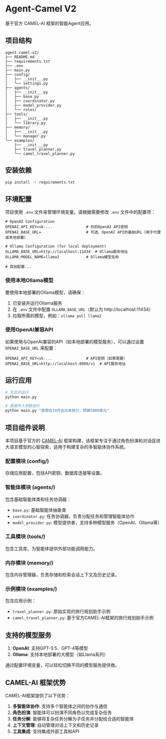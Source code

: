 # Agent-Camel V2

基于官方 CAMEL-AI 框架的智能Agent应用。

## 项目结构

```
agent-camel-v2/
├── README.md
├── requirements.txt
├── .env
├── main.py
├── config/
│   ├── __init__.py
│   └── settings.py
├── agents/
│   ├── __init__.py
│   ├── base.py
│   ├── coordinator.py
│   ├── model_provider.py
│   └── roles/
├── tools/
│   ├── __init__.py
│   └── library.py
├── memory/
│   ├── __init__.py
│   └── manager.py
└── examples/
    ├── __init__.py
    ├── travel_planner.py
    └── camel_travel_planner.py
```

## 安装依赖

```bash
pip install -r requirements.txt
```

## 环境配置

项目使用 `.env` 文件来管理环境变量。请根据需要修改 `.env` 文件中的配置项：

```env
# OpenAI Configuration
OPENAI_API_KEY=sk-...               # 你的OpenAI API密钥
OPENAI_BASE_URL=                    # 可选，OpenAI API的基础URL（用于代理或本地部署）

# Ollama Configuration (for local deployment)
OLLAMA_BASE_URL=http://localhost:11434  # Ollama服务地址
OLLAMA_MODEL_NAME=llama2            # Ollama模型名称

# 其他配置...
```

### 使用本地Ollama模型

要使用本地部署的Ollama模型，请确保：

1. 已安装并运行Ollama服务
2. 在 `.env` 文件中配置 `OLLAMA_BASE_URL`（默认为 http://localhost:11434）
3. 拉取所需的模型，例如：`ollama pull llama2`

### 使用OpenAI兼容API

如果使用与OpenAI兼容的API（如本地部署的模型服务），可以通过设置 `OPENAI_BASE_URL` 来配置：

```env
OPENAI_API_KEY=sk-...               # API密钥（如果需要）
OPENAI_BASE_URL=http://localhost:8000/v1  # API服务地址
```

## 运行应用

```bash
# 交互式运行
python main.py

# 直接传入参数运行
python main.py "我想在10月去日本旅行，预算5000美元"
```

## 项目组件说明

本项目基于官方的 [CAMEL-AI](https://github.com/camel-ai/camel) 框架构建，该框架专注于通过角色扮演和对话促进大语言模型的心智探索，适用于构建复杂的多智能体协作系统。

### 配置模块 (config/)
存储应用配置，包括API密钥、数据库连接等设置。

### 智能体模块 (agents/)
包含基础智能体类和任务协调器：
- `base.py`: 基础智能体抽象类
- `coordinator.py`: 任务协调器，负责分配任务和管理智能体协作
- `model_provider.py`: 模型提供者，支持多种模型服务（OpenAI、Ollama等）

### 工具模块 (tools/)
包含工具库，为智能体提供外部功能调用能力。

### 内存模块 (memory/)
包含内存管理器，负责存储和检索会话上下文及历史记录。

### 示例模块 (examples/)
包含应用示例：
- `travel_planner.py`: 原始实现的旅行规划助手示例
- `camel_travel_planner.py`: 基于官方CAMEL-AI框架的旅行规划助手示例

## 支持的模型服务

1. **OpenAI**: 支持GPT-3.5、GPT-4等模型
2. **Ollama**: 支持本地部署的大模型（如Llama系列）

通过配置环境变量，可以轻松切换不同的模型服务提供商。

## CAMEL-AI 框架优势

CAMEL-AI框架提供了以下优势：

1. **多智能体协作**: 支持多个智能体之间的协作与通信
2. **角色扮演**: 智能体可以扮演不同角色以完成复杂任务
3. **任务分解**: 能够将复杂任务分解为子任务并分配给合适的智能体
4. **上下文管理**: 自动管理对话上下文和历史记录
5. **工具集成**: 支持集成外部工具和API